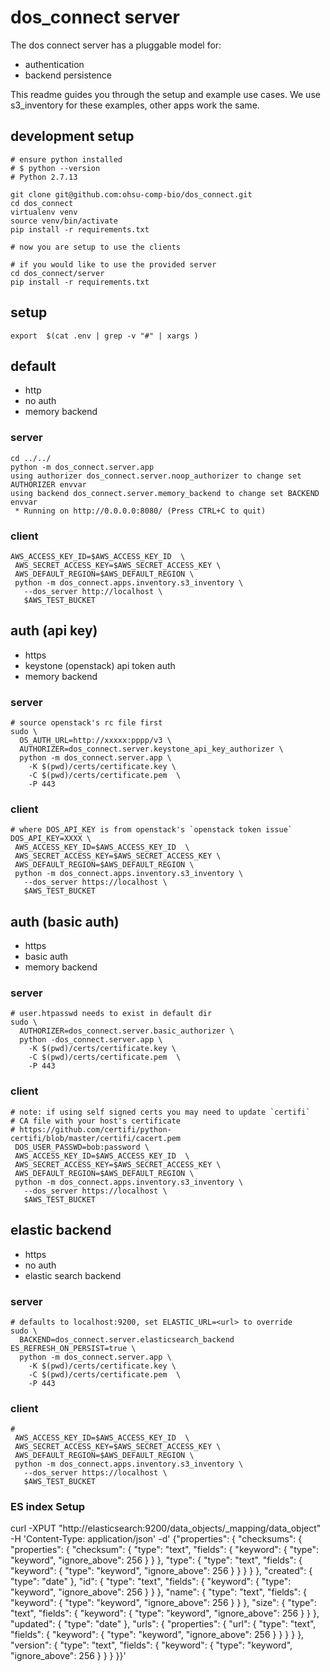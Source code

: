 
# dos_connect server

The dos connect server has a pluggable model for:
* authentication
* backend persistence

This readme guides you through the setup and example use cases.
We use s3_inventory for these examples, other apps work the same.

## development setup

```
# ensure python installed
# $ python --version
# Python 2.7.13

git clone git@github.com:ohsu-comp-bio/dos_connect.git
cd dos_connect
virtualenv venv
source venv/bin/activate
pip install -r requirements.txt

# now you are setup to use the clients

# if you would like to use the provided server
cd dos_connect/server
pip install -r requirements.txt

```


## setup
```
export  $(cat .env | grep -v "#" | xargs )
```

## default

* http
* no auth
* memory backend

### server
```
cd ../../
python -m dos_connect.server.app
using authorizer dos_connect.server.noop_authorizer to change set AUTHORIZER envvar
using backend dos_connect.server.memory_backend to change set BACKEND envvar
 * Running on http://0.0.0.0:8080/ (Press CTRL+C to quit)
```

### client
```
AWS_ACCESS_KEY_ID=$AWS_ACCESS_KEY_ID  \
 AWS_SECRET_ACCESS_KEY=$AWS_SECRET_ACCESS_KEY \
 AWS_DEFAULT_REGION=$AWS_DEFAULT_REGION \
 python -m dos_connect.apps.inventory.s3_inventory \
   --dos_server http://localhost \
   $AWS_TEST_BUCKET
```

## auth (api key)

* https
* keystone (openstack) api token auth
* memory backend

### server
```
# source openstack's rc file first
sudo \
  OS_AUTH_URL=http://xxxxx:pppp/v3 \
  AUTHORIZER=dos_connect.server.keystone_api_key_authorizer \
  python -m dos_connect.server.app \
    -K $(pwd)/certs/certificate.key \
    -C $(pwd)/certs/certificate.pem  \
    -P 443
```

### client
```
# where DOS_API_KEY is from openstack's `openstack token issue`
DOS_API_KEY=XXXX \
 AWS_ACCESS_KEY_ID=$AWS_ACCESS_KEY_ID  \
 AWS_SECRET_ACCESS_KEY=$AWS_SECRET_ACCESS_KEY \
 AWS_DEFAULT_REGION=$AWS_DEFAULT_REGION \
 python -m dos_connect.apps.inventory.s3_inventory \
   --dos_server https://localhost \
   $AWS_TEST_BUCKET
```


## auth (basic auth)

* https
* basic auth
* memory backend

### server
```
# user.htpasswd needs to exist in default dir
sudo \  
  AUTHORIZER=dos_connect.server.basic_authorizer \
  python -dos_connect.server.app \
    -K $(pwd)/certs/certificate.key \
    -C $(pwd)/certs/certificate.pem  \
    -P 443
```

### client
```
# note: if using self signed certs you may need to update `certifi`
# CA file with your host's certificate
# https://github.com/certifi/python-certifi/blob/master/certifi/cacert.pem
 DOS_USER_PASSWD=bob:password \
 AWS_ACCESS_KEY_ID=$AWS_ACCESS_KEY_ID  \
 AWS_SECRET_ACCESS_KEY=$AWS_SECRET_ACCESS_KEY \
 AWS_DEFAULT_REGION=$AWS_DEFAULT_REGION \
 python -m dos_connect.apps.inventory.s3_inventory \
   --dos_server https://localhost \
   $AWS_TEST_BUCKET
```


## elastic backend

* https
* no auth
* elastic search backend

### server
```
# defaults to localhost:9200, set ELASTIC_URL=<url> to override
sudo \  
  BACKEND=dos_connect.server.elasticsearch_backend  ES_REFRESH_ON_PERSIST=true \
  python -m dos_connect.server.app \
    -K $(pwd)/certs/certificate.key \
    -C $(pwd)/certs/certificate.pem  \
    -P 443
```

### client
```
#
 AWS_ACCESS_KEY_ID=$AWS_ACCESS_KEY_ID  \
 AWS_SECRET_ACCESS_KEY=$AWS_SECRET_ACCESS_KEY \
 AWS_DEFAULT_REGION=$AWS_DEFAULT_REGION \
 python -m dos_connect.apps.inventory.s3_inventory \
   --dos_server https://localhost \
   $AWS_TEST_BUCKET
```

### ES index Setup

curl -XPUT "http://elasticsearch:9200/data_objects/_mapping/data_object" -H 'Content-Type: application/json' -d'
{"properties": {
          "checksums": {
            "properties": {
              "checksum": {
                "type": "text",
                "fields": {
                  "keyword": {
                    "type": "keyword",
                    "ignore_above": 256
                  }
                }
              },
              "type": {
                "type": "text",
                "fields": {
                  "keyword": {
                    "type": "keyword",
                    "ignore_above": 256
                  }
                }
              }
            }
          },
          "created": {
            "type": "date"
          },
          "id": {
            "type": "text",
            "fields": {
              "keyword": {
                "type": "keyword",
                "ignore_above": 256
              }
            }
          },
          "name": {
            "type": "text",
            "fields": {
              "keyword": {
                "type": "keyword",
                "ignore_above": 256
              }
            }
          },
          "size": {
            "type": "text",
            "fields": {
              "keyword": {
                "type": "keyword",
                "ignore_above": 256
              }
            }
          },
          "updated": {
            "type": "date"
          },
          "urls": {
            "properties": {
              "url": {
                "type": "text",
                "fields": {
                  "keyword": {
                    "type": "keyword",
                    "ignore_above": 256
                  }
                }
              }
            }
          },
          "version": {
            "type": "text",
            "fields": {
              "keyword": {
                "type": "keyword",
                "ignore_above": 256
              }
            }
          }
        }}'
